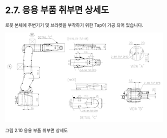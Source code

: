 ﻿# 2.7. 응용 부품 취부면 상세도

로봇 본체에 주변기기 및 브라켓을 부착하기 위한 Tap이 가공 되어 있습니다. 



![](../_assets/그림_2.10_응용부품_취부면_상세도.png)

그림 2.10 응용 부품 취부면 상세도 
